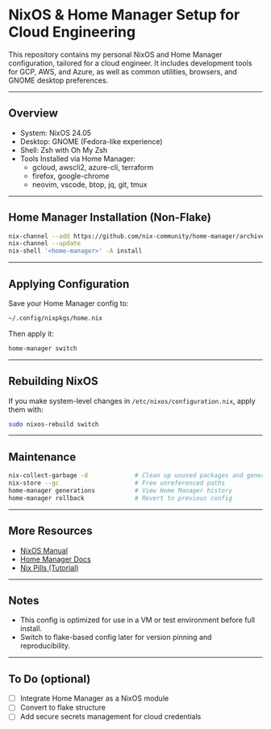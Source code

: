 # NixOS & Home Manager Setup for Cloud Engineering

This repository contains my personal NixOS and Home Manager configuration, tailored for a cloud engineer. It includes development tools for GCP, AWS, and Azure, as well as common utilities, browsers, and GNOME desktop preferences.

---

## Overview

- System: NixOS 24.05
- Desktop: GNOME (Fedora-like experience)
- Shell: Zsh with Oh My Zsh
- Tools Installed via Home Manager:
  - gcloud, awscli2, azure-cli, terraform
  - firefox, google-chrome
  - neovim, vscode, btop, jq, git, tmux

---

## Home Manager Installation (Non-Flake)

```bash
nix-channel --add https://github.com/nix-community/home-manager/archive/release-24.05.tar.gz home-manager
nix-channel --update
nix-shell '<home-manager>' -A install
```

---

## Applying Configuration

Save your Home Manager config to:

```bash
~/.config/nixpkgs/home.nix
```

Then apply it:

```bash
home-manager switch
```

---

## Rebuilding NixOS

If you make system-level changes in `/etc/nixos/configuration.nix`, apply them with:

```bash
sudo nixos-rebuild switch
```

---

## Maintenance

```bash
nix-collect-garbage -d             # Clean up unused packages and generations
nix-store --gc                     # Free unreferenced paths
home-manager generations           # View Home Manager history
home-manager rollback              # Revert to previous config
```

---

## More Resources

- [NixOS Manual](https://nixos.org/manual/nixos/stable/)
- [Home Manager Docs](https://nix-community.github.io/home-manager/)
- [Nix Pills (Tutorial)](https://nixos.org/guides/nix-pills/)

---

## Notes

- This config is optimized for use in a VM or test environment before full install.
- Switch to flake-based config later for version pinning and reproducibility.

---

## To Do (optional)
- [ ] Integrate Home Manager as a NixOS module
- [ ] Convert to flake structure
- [ ] Add secure secrets management for cloud credentials
